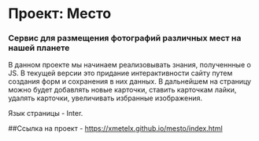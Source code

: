 # Проект: Место

### Сервис для размещения фотографий различных мест на нашей планете

В данном проекте мы начинаем реализовывать знания, полученнные о JS. В текущей версии это придание интерактивности сайту путем создания форм и сохранения в них данных.
В дальнейшем на страницу можно будет добавлять новые карточки, ставить карточкам лайки, удалять карточки, увеличивать избранные изображения.

Язык страницы - Inter.

##Ссылка на проект - https://xmetelx.github.io/mesto/index.html


